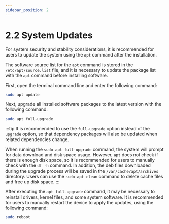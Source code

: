 ```yaml
---
sidebar_position: 2
---
```

# 2.2 System Updates
For system security and stability considerations, it is recommended for users to update the system using the `apt` command after the installation.

The software source list for the `apt` command is stored in the `/etc/apt/source.list` file, and it is necessary to update the package list with the `apt` command before installing software.

First, open the terminal command line and enter the following command:
```bash
sudo apt update
```
Next, upgrade all installed software packages to the latest version with the following command:
```bash
sudo apt full-upgrade
```

:::tip
It is recommended to use the `full-upgrade` option instead of the `upgrade` option, so that dependency packages will also be updated when related dependencies change.

When running the `sudo apt full-upgrade` command, the system will prompt for data download and disk space usage. However, `apt` does not check if there is enough disk space, so it is recommended for users to manually check with the `df -h` command. In addition, the deb files downloaded during the upgrade process will be saved in the `/var/cache/apt/archives` directory. Users can use the `sudo apt clean` command to delete cache files and free up disk space.
:::

After executing the `apt full-upgrade` command, it may be necessary to reinstall drivers, kernel files, and some system software. It is recommended for users to manually restart the device to apply the updates, using the following command:

```bash
sudo reboot
```
